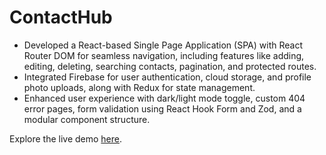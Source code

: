 # ContactHub

- Developed a React-based Single Page Application (SPA) with React Router DOM for seamless navigation, including features like adding, editing, deleting, searching contacts, pagination, and protected routes.
- Integrated Firebase for user authentication, cloud storage, and profile photo uploads, along with Redux for state management.
- Enhanced user experience with dark/light mode toggle, custom 404 error pages, form validation using React Hook Form and Zod, and a modular component structure.

Explore the live demo [here](https://contact-hub-sharath.vercel.app/).
